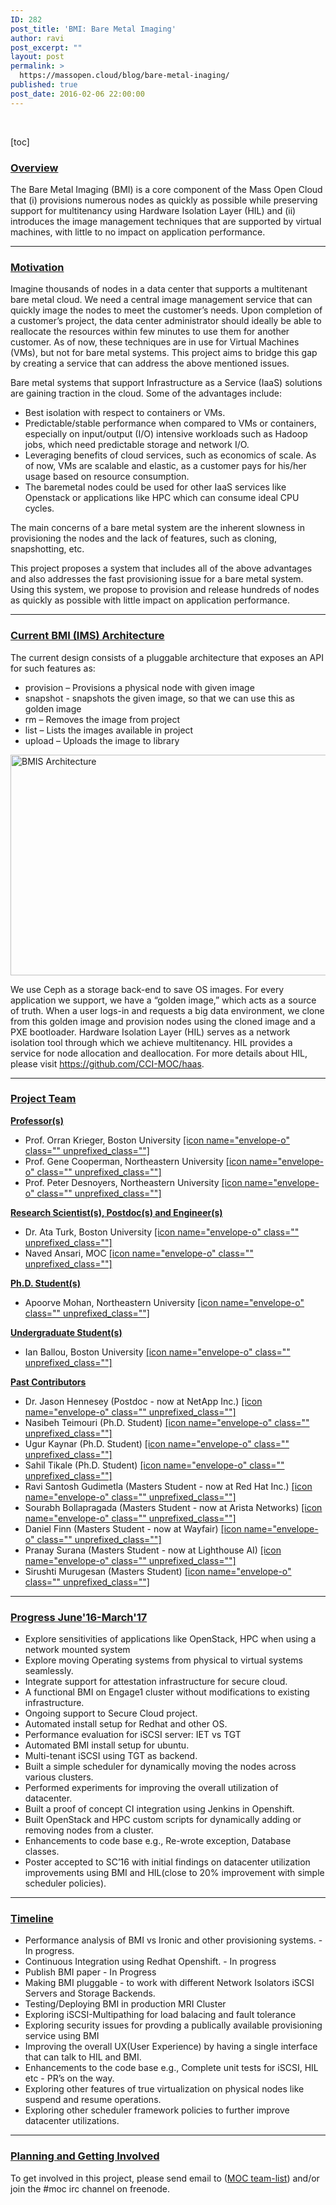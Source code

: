 ```yaml
---
ID: 282
post_title: 'BMI: Bare Metal Imaging'
author: ravi
post_excerpt: ""
layout: post
permalink: >
  https://massopen.cloud/blog/bare-metal-inaging/
published: true
post_date: 2016-02-06 22:00:00
---
```

&nbsp;

[toc]
<h3><strong><span style="text-decoration: underline">Overview</span></strong></h3>
The Bare Metal Imaging (BMI) is a core component of the Mass Open Cloud that (i) provisions numerous nodes as quickly as possible while preserving support for multitenancy using Hardware Isolation Layer (HIL) and (ii) introduces the image management techniques that are supported by virtual machines, with little to no impact on application performance.

<hr />

<h3><strong><span style="text-decoration: underline">Motivation</span></strong></h3>
Imagine thousands of nodes in a data center that supports a multitenant bare metal cloud. We need a central image management service that can quickly image the nodes to meet the customer’s needs. Upon completion of a customer’s project, the data center administrator should ideally be able to reallocate the resources within few minutes to use them for another customer. As of now, these techniques are in use for Virtual Machines (VMs), but not for bare metal systems. This project aims to bridge this gap by creating a service that can address the above mentioned issues.

Bare metal systems that support Infrastructure as a Service (IaaS) solutions are gaining traction in the cloud. Some of the advantages include:
<ul>
 	<li style="text-align: left">Best isolation with respect to containers or VMs.</li>
 	<li style="text-align: left">Predictable/stable performance when compared to VMs or containers, especially on input/output (I/O) intensive workloads such as Hadoop jobs, which need predictable storage and network I/O.</li>
 	<li style="text-align: left">Leveraging benefits of cloud services, such as economics of scale. As of now, VMs are scalable and elastic, as a customer pays for his/her usage based on resource consumption.</li>
 	<li style="text-align: left">The baremetal nodes could be used for other IaaS services like Openstack or applications like HPC which can consume ideal CPU cycles.</li>
</ul>
The main concerns of a bare metal system are the inherent slowness in provisioning the nodes and the lack of features, such as cloning, snapshotting, etc.

This project proposes a system that includes all of the above advantages and also addresses the fast provisioning issue for a bare metal system. Using this system, we propose to provision and release hundreds of nodes as quickly as possible with little impact on application performance.

<hr />

<h3><span style="text-decoration: underline"><strong>Current BMI (IMS) Architecture</strong></span></h3>
The current design consists of a pluggable architecture that exposes an API for such features as:
<ul>
 	<li>provision – Provisions a physical node with given image</li>
 	<li>snapshot - snapshots the given image, so that we can use this as golden image</li>
 	<li>rm – Removes the image from project</li>
 	<li>list – Lists the images available in project</li>
 	<li>upload – Uploads the image to library</li>
</ul>
<img class="alignnone wp-image-305" src="https://massopen.cloud/wp-content/uploads/2016/01/BMIFLOW-3.png" alt="BMIS Architecture" width="511" height="353" />

We use Ceph as a storage back-end to save OS images. For every application we support, we have a “golden image,” which acts as a source of truth. When a user logs-in and requests a big data environment, we clone from this golden image and provision nodes using the cloned image and a PXE bootloader. Hardware Isolation Layer (HIL) serves as a network isolation tool through which we achieve multitenancy. HIL provides a service for node allocation and deallocation. For more details about HIL, please visit <a href="https://xmail.bu.edu/owa/redir.aspx?SURL=1vkSii_YZnfcfbRJ0J4y42DKhLxXYA8ETo22D00NND64Xf0Pc0zTCGgAdAB0AHAAOgAvAC8AaQBuAGYAbwAuAG0AYQBzAHMAbwBwAGUAbgBjAGwAbwB1AGQALgBvAHIAZwAvAGIAbABvAGcALwAyADAAMQA2AC8AMAAyAC8AMAA2AC8AYgBhAHIAZQAtAG0AZQB0AGEAbAAtAGkAbQBhAGcAaQBuAGcALwBIAGEAYQBzAA..&amp;URL=http%3a%2f%2fmassopen.cloud%2fblog%2f2016%2f02%2f06%2fbare-metal-imaging%2fHaas">https://github.com/CCI-MOC/haas</a>.

<hr />

<h3><span style="text-decoration: underline"><strong>Project Team</strong></span></h3>
<strong><u>Professor(s)</u></strong>
<ul>
 	<li>Prof. Orran Krieger, Boston University <a href="mailto:okrieg@bu.edu">[icon name="envelope-o" class="" unprefixed_class=""]</a></li>
 	<li>Prof. Gene Cooperman, Northeastern University <a href="mailto:gene@ccs.neu.edu">[icon name="envelope-o" class="" unprefixed_class=""]</a></li>
 	<li>Prof. Peter Desnoyers, Northeastern University <a href="mailto:pjd@ccs.neu.edu">[icon name="envelope-o" class="" unprefixed_class=""]</a></li> 	
</ul>
<strong><u>Research Scientist(s), Postdoc(s) and Engineer(s)</u></strong>
<ul>
  <li>Dr. Ata Turk, Boston University <a href="mailto:ataturk@bu.edu">[icon name="envelope-o" class="" unprefixed_class=""]</a></li>
  <li>Naved Ansari, MOC <a href="mailto:naved001@gmail.com">[icon name="envelope-o" class="" unprefixed_class=""]</a></li>
</ul>
<strong><u>Ph.D. Student(s)</u></strong>
<ul>
 <li>Apoorve Mohan, Northeastern University <a href="mailto:mohan.ap@husky.neu.edu">[icon name="envelope-o" class="" unprefixed_class=""]</a></li>
</ul>
<strong><u>Undergraduate Student(s)</u></strong>
<ul>
 <li>Ian Ballou, Boston University <a href="mailto:iballou@bu.edu">[icon name="envelope-o" class="" unprefixed_class=""]</a></li>
</ul>

<strong><u>Past Contributors</u></strong>
<ul>
  <li>Dr. Jason Hennesey (Postdoc - now at NetApp Inc.) <a href="mailto:henn@bu.edu">[icon name="envelope-o" class="" unprefixed_class=""]</a></li>
  <li>Nasibeh Teimouri (Ph.D. Student) <a href="mailto:teimouri.n@husky.neu.edu">[icon name="envelope-o" class="" unprefixed_class=""]</a></li>
  <li>Ugur Kaynar (Ph.D. Student) <a href="mailto:ukaynar@bu.edu">[icon name="envelope-o" class="" unprefixed_class=""]</a></li>
  <li>Sahil Tikale (Ph.D. Student) <a href="mailto:tikale@bu.edu">[icon name="envelope-o" class="" unprefixed_class=""]</a></li>
  <li>Ravi Santosh Gudimetla (Masters Student - now at Red Hat Inc.) <a href="mailto:ravig@ccs.neu.edu">[icon name="envelope-o" class="" unprefixed_class=""]</a></li>
  <li>Sourabh Bollapragada (Masters Student - now at Arista Networks) <a href="mailto:sourabh.bollapragada@gmail.com">[icon name="envelope-o" class="" unprefixed_class=""]</a></li>
  <li>Daniel Finn (Masters Student - now at Wayfair) <a href="mailto:djfinn14@gmail.com">[icon name="envelope-o" class="" unprefixed_class=""]</a></li>
  <li>Pranay Surana (Masters Student - now at Lighthouse AI) <a href="mailto:surana.p@husky.neu.edu">[icon name="envelope-o" class="" unprefixed_class=""]</a></li>
  <li>Sirushti Murugesan (Masters Student) <a href="mailto:murugesan.si@husky.neu.edu">[icon name="envelope-o" class="" unprefixed_class=""]</a></li>
</ul>

<hr />

<h3><strong><span style="text-decoration: underline">Progress June'16-March'17</span></strong></h3>
<ul>
 	<li>Explore sensitivities of applications like OpenStack, HPC when using a network mounted system</li>
 	<li>Explore moving Operating systems from physical to virtual systems seamlessly.</li>
 	<li>Integrate support for attestation infrastructure for secure cloud.</li>
 	<li>A functional BMI on Engage1 cluster without modifications to existing infrastructure.</li>
 	<li>Ongoing support to Secure Cloud project.</li>
 	<li>Automated install setup for Redhat and other OS.</li>
 	<li>Performance evaluation for iSCSI server: IET vs TGT</li>
 	<li>Automated BMI install setup for ubuntu.</li>
 	<li>Multi-tenant iSCSI using TGT as backend.</li>
 	<li>Built a simple scheduler for dynamically moving the nodes across various clusters.</li>
 	<li>Performed experiments for improving the overall utilization of datacenter.</li>
 	<li>Built a proof of concept CI integration using Jenkins in Openshift.</li>
 	<li>Built OpenStack and HPC custom scripts for dynamically adding or removing nodes from a cluster.</li>
 	<li>Enhancements to code base e.g., Re-wrote exception, Database classes.</li>
 	<li>Poster accepted to SC’16 with initial findings on datacenter utilization improvements using BMI and HIL(close to 20% improvement with simple scheduler policies).</li>
</ul>

<hr />

<h3><strong><span style="text-decoration: underline">Timeline</span></strong></h3>
<ul>
 	<li>Performance analysis of BMI vs Ironic and other provisioning systems. - In progress.</li>
 	<li>Continuous Integration using Redhat Openshift. - In progress</li>
 	<li>Publish BMI paper - In Progress</li>
 	<li>Making BMI pluggable - to work with different Network Isolators iSCSI Servers and Storage Backends.</li>
 	<li>Testing/Deploying BMI in production MRI Cluster</li>
 	<li>Exploring iSCSI-Multipathing for load balacing and fault tolerance</li>
 	<li>Exploring security issues for provding a publically available provisioning service using BMI</li>
 	<li>Improving the overall UX(User Experience) by having a single interface that can talk to HIL and BMI.</li>
 	<li>Enhancements to the code base e.g., Complete unit tests for iSCSI, HIL etc - PR’s on the way.</li>
 	<li>Exploring other features of true virtualization on physical nodes like suspend and resume operations.</li>
 	<li>Exploring other scheduler framework policies to further improve datacenter utilizations.</li>
</ul>

<hr />

<h3><strong><span style="text-decoration: underline">Planning and Getting Involved</span></strong></h3>
To get involved in this project, please send email to (<a href="mailto:team@lists.massopen.cloud">MOC team-list</a>) and/or join the #moc irc channel on freenode.
<h3></h3>
&nbsp;